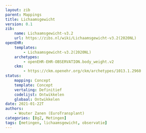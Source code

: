 ```yaml
---
layout: zib
parent: Mappings
title: Lichaamsgewicht
version: 0.1
zib:
    name: Lichaamsgewicht-v3.2
    url: https://zibs.nl/wiki/Lichaamsgewicht-v3.2(2020NL)
openEHR:
    templates: 
        - Lichaamsgewicht-v3.2(2020NL)
    archetypes: 
        - openEHR-EHR-OBSERVATION.body_weight.v2
    ckm: 
        - https://ckm.openehr.org/ckm/archetypes/1013.1.2960
status:
    mapping: Concept
    template: Concept
    vertaling: Definitief
    codelijst: Ontwikkelen
    globaal: Ontwikkelen
date: 2021-01-22T
authors:  
    - Wouter Zanen (EuroTransplant) 
categories: [BgZ, Metingen]
tags: [metingen, lichaamsgewicht, observatie]
---
```



